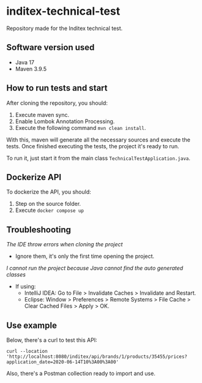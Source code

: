 # inditex-technical-test
Repository made for the Inditex technical test.

## Software version used
- Java 17
- Maven 3.9.5

## How to run tests and start
After cloning the repository, you should:
1. Execute maven sync.
2. Enable Lombok Annotation Processing.
3. Execute the following command `mvn clean install`.

With this, maven will generate all the necessary sources and execute the tests.
Once finished executing the tests, the project it's ready to run.

To run it, just start it from the main class `TechnicalTestApplication.java`.

## Dockerize API
To dockerize the API, you should:
1. Step on the source folder.
2. Execute `docker compose up`

## Troubleshooting

_The IDE throw errors when cloning the project_
- Ignore them, it's only the first time opening the project.

_I cannot run the project because Java cannot find the auto generated classes_
- If using:
	- IntelliJ IDEA: Go to File > Invalidate Caches > Invalidate and Restart.
	- Eclipse: Window > Preferences > Remote Systems > File Cache > Clear Cached Files > Apply > OK.
	
## Use example

Below, there's a curl to test this API:

`curl --location 'http://localhost:8080/inditex/api/brands/1/products/35455/prices?application_date=2020-06-14T10%3A00%3A00'`

Also, there's a Postman collection ready to import and use.
